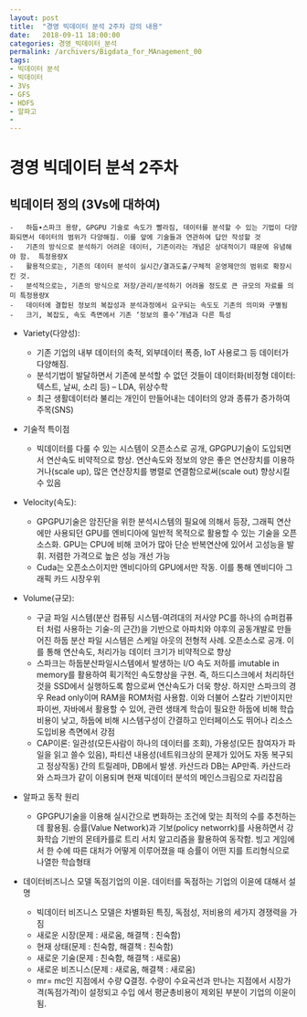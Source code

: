 ```yaml
---
layout: post
title:  "경영 빅데이터 분석 2주차 강의 내용"
date:   2018-09-11 18:00:00
categories: 경영_빅데이터_분석
permalink: /archivers/Bigdata_for_MAnagement_00
tags:
- 빅데이터 분석
- 빅데이터
- 3Vs
- GFS
- HDFS
- 알파고
- 
---
```


# 경영 빅데이터 분석 2주차

## 빅데이터 정의 (3Vs에 대하여) 

    -	하둡∙스파크 용량, GPGPU 기술로 속도가 빨라짐, 데이터를 분석할 수 있는 기법이 다양화되면서 데이터의 범위가 다양해짐. 이를 앞에 기술들과 연관하여 답안 작성할 것
    -	기존의 방식으로 분석하기 어려운 데이터, 기존이라는 개념은 상대적이기 때문에 유념해야 함.  특정용량X
    -	활용적으로는, 기존의 데이터 분석이 실시간/결과도출/구체적 운영제안의 범위로 확장시킨 것.
    -	분석적으로는, 기존의 방식으로 저장/관리/분석하기 어려울 정도로 큰 규모의 자료를 의미 특정용량X
    -	데이터에 결합된 정보의 복잡성과 분석과정에서 요구되는 속도도 기존의 의미와 구별됨
    -	크기, 복잡도, 속도 측면에서 기존 ‘정보의 홍수’개념과 다른 특성


* Variety(다양성):
    - 기존 기업의 내부 데이터의 축적, 외부데이터 폭증, IoT 사용로그 등 데이터가 다양해짐. 
    - 분석기법이 발달하면서 기존에 분석할 수 없던 것들이 데이터화(비정형 데이터: 텍스트, 날씨, 소리 등) 
    – LDA, 위상수학
    - 최근 생활데이터라 불리는 개인이 만들어내는 데이터의 양과 종류가 증가하여 주목(SNS)


* 기술적 특이점
    - 빅데이터를 다룰 수 있는 시스템이 오픈소스로 공개, GPGPU기술이 도입되면서 연산속도 비약적으로 향상. 연산속도와 정보의 양은 좋은 연산장치를 이용하거나(scale up), 많은 연산장치를 병렬로 연결함으로써(scale out) 향상시킬 수 있음


* Velocity(속도):
    - GPGPU기술은 암진단을 위한 분석시스템의 필요에 의해서 등장, 그래픽 연산에만 사용되던 GPU를 엔비디아에 일반적 목적으로 활용할 수 있는 기술을 오픈소스화. GPU는 CPU에 비해 코어가 많아 단순 반복연산에 있어서 고성능을 발휘. 저렴한 가격으로 높은 성능 개선 가능
    - Cuda는 오픈소스이지만 엔비디아의 GPU에서만 작동. 이를 통해 엔비디아 그래픽 카드 시장우위


* Volume(규모):
    - 구글 파일 시스템(분산 컴퓨팅 시스템-여려대의 저사양 PC를 하나의 슈퍼컴퓨터 처럼 사용하는 기술-의 근간)을 기반으로 아파치와 야후의 공동개발로 만들어진 하둡 분산 파일 시스템은 스케일 아웃의 전형적 사례. 오픈소스로 공개. 이를 통해 연산속도, 처리가능 데이터 크기가 비약적으로 향상
    - 스파크는 하둡분산파일시스템에서 발생하는 I/O 속도 저하를 imutable in memory를 활용하여 획기적인 속도향상을 구현. 즉, 하드디스크에서 처리하던 것을 SSD에서 실행하도록 함으로써 연산속도가 더욱 향상. 하지만 스파크의 경우 Read only이며 RAM을 ROM처럼 사용함. 이와 더불어 스칼라 기반이지만 파이썬, 자바에서 활용할 수 있어, 관련 생태계 학습이 필요한 하둡에 비해 학습비용이 낮고, 하둡에 비해 시스템구성이 간결하고 인터페이스도 뛰어나 리소스 도입비용 측면에서 강점 
    - CAP이론: 일관성(모든사람이 하나의 데이터를 조회), 가용성(모든 참여자가 파일을 읽고 쓸수 있음), 파티션 내용성(네트워크상의 문제가 있어도 자동 복구되고 정상작동) 간의 트릴레마, DB에서 발생.  카산드라 DB는 AP만족. 카산드라와 스파크가 같이 이용되며 현재 빅데이터 분석의 메인스크림으로 자리잡음

   
* 알파고 동작 원리
    - GPGPU기술을 이용해 실시간으로 변화하는 조건에 맞는 최적의 수를 추천하는데 활용됨. 승률(Value Network)과 기보(policy networrk)를 사용하면서 강화학습 기반의 몬테카를로 트리 서치 알고리즘을 활용하여 동작함. 빙고 게임에서 한 수에 따른 대처가 어떻게 이루어졌을 때 승률이 어떤 지를 트리형식으로 나열한 학습형태


* 데이터비즈니스 모델 독점기업의 이윤. 데이터를 독점하는 기업의 이윤에 대해서 설명
    -	빅데이터 비즈니스 모델은 차별화된 특징, 독점성, 저비용의 세가지 경쟁력을 가짐
    -	새로운 시장(문제 : 새로움, 해결책 : 친숙함)
    -	현재 상태(문제 : 친숙함, 해결책 : 친숙함)
    -	새로운 기술(문제 : 친숙함, 해결책 : 새로움)
    -	새로운 비즈니스(문제 : 새로움, 해결책 : 새로움)
    -	mr= mc인 지점에서 수량 Q결정. 수량이 수요곡선과 만나는 지점에서 시장가격(독점가격)이 설정되고 수입 에서 평균총비용이 제외된 부분이 기업의 이윤이 됨.
